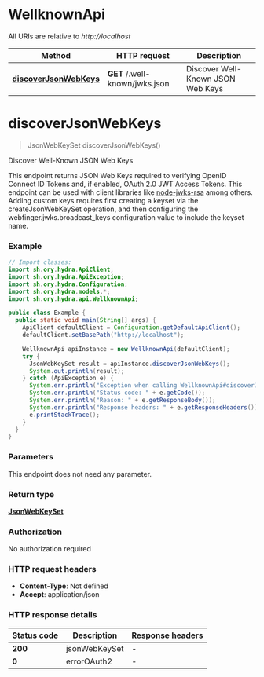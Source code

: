 # WellknownApi

All URIs are relative to *http://localhost*

| Method | HTTP request | Description |
|------------- | ------------- | -------------|
| [**discoverJsonWebKeys**](WellknownApi.md#discoverJsonWebKeys) | **GET** /.well-known/jwks.json | Discover Well-Known JSON Web Keys |


<a id="discoverJsonWebKeys"></a>
# **discoverJsonWebKeys**
> JsonWebKeySet discoverJsonWebKeys()

Discover Well-Known JSON Web Keys

This endpoint returns JSON Web Keys required to verifying OpenID Connect ID Tokens and, if enabled, OAuth 2.0 JWT Access Tokens. This endpoint can be used with client libraries like [node-jwks-rsa](https://github.com/auth0/node-jwks-rsa) among others.  Adding custom keys requires first creating a keyset via the createJsonWebKeySet operation, and then configuring the webfinger.jwks.broadcast_keys configuration value to include the keyset name.

### Example
```java
// Import classes:
import sh.ory.hydra.ApiClient;
import sh.ory.hydra.ApiException;
import sh.ory.hydra.Configuration;
import sh.ory.hydra.models.*;
import sh.ory.hydra.api.WellknownApi;

public class Example {
  public static void main(String[] args) {
    ApiClient defaultClient = Configuration.getDefaultApiClient();
    defaultClient.setBasePath("http://localhost");

    WellknownApi apiInstance = new WellknownApi(defaultClient);
    try {
      JsonWebKeySet result = apiInstance.discoverJsonWebKeys();
      System.out.println(result);
    } catch (ApiException e) {
      System.err.println("Exception when calling WellknownApi#discoverJsonWebKeys");
      System.err.println("Status code: " + e.getCode());
      System.err.println("Reason: " + e.getResponseBody());
      System.err.println("Response headers: " + e.getResponseHeaders());
      e.printStackTrace();
    }
  }
}
```

### Parameters
This endpoint does not need any parameter.

### Return type

[**JsonWebKeySet**](JsonWebKeySet.md)

### Authorization

No authorization required

### HTTP request headers

 - **Content-Type**: Not defined
 - **Accept**: application/json

### HTTP response details
| Status code | Description | Response headers |
|-------------|-------------|------------------|
| **200** | jsonWebKeySet |  -  |
| **0** | errorOAuth2 |  -  |

